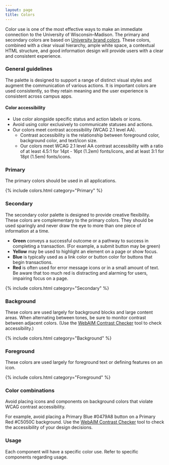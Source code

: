 ```yaml
---
layout: page
title: Colors
---
```


Color use is one of the most effective ways to make an immediate connection to 
the University of Wisconsin–Madison. The primary and secondary colors are based 
on <a href="https://brand.wisc.edu/web/colors/" target="_blank">University brand
colors</a>. These colors, combined with a clear visual hierarchy, ample white 
space, a contextual HTML structure, and good information design will provide 
users with a clear and consistent experience.

### General guidelines

The palette is designed to support a range of distinct visual styles and augment
the communication of various actions. It is important colors are used 
consistently, so they retain meaning and the user experience is consistent 
across campus apps.

#### Color accessibility

- Use color alongside specific status and action labels or icons. 
- Avoid using color exclusively to communicate statuses and actions.
- Our colors meet contrast accessibility (WCAG 2.1 level AA). 
	- Contrast accessibility is the relationship between foreground color, 
	background color, and text/icon size. 
	- Our colors meet WCAG 2.1 level AA contrast accessibility with a ratio of 
	at least 4.5:1 for 14pt - 16pt (1.2em) fonts/icons, and at least 3:1 for 
	18pt (1.5em) fonts/icons. 


### Primary

The primary colors should be used in all applications.

{% include colors.html category="Primary" %}

### Secondary

The secondary color palette is designed to provide creative flexibility. These 
colors are complementary to the primary colors. They should be used sparingly 
and never draw the eye to more than one piece of information at a time.

- **Green** conveys a successful outcome or a pathway to success in completing a
  transaction. (For example, a submit button may be green)
- **Yellow** may be used to highlight an element on a page or show focus.
- **Blue** is typically used as a link color or button color for buttons that 
  begin transactions.
- **Red** is often used for error message icons or in a small amount of text. Be
  aware that too much red is distracting and alarming for users, impairing 
  focus on a page.

{% include colors.html category="Secondary" %}

### Background

These colors are used largely for background blocks and large content areas. 
When alternating between tones, be sure to monitor contrast between adjacent 
colors. (Use the <a href="https://webaim.org/resources/contrastchecker/" 
target="_blank">WebAIM Contrast Checker</a> tool to check accessibility.)

{% include colors.html category="Background" %}

### Foreground

These colors are used largely for foreground text or defining features on an 
icon.

{% include colors.html category="Foreground" %}

### Color combinations

Avoid placing icons and components on background colors that violate WCAG 
contrast accessibility.  

For example, avoid placing a Primary Blue #0479A8 button on a Primary Red 
\#C5050C background. Use the 
<a href="https://webaim.org/resources/contrastchecker/" 
target="_blank">WebAIM Contrast Checker</a> tool to check the accessibility of 
your design decisions.

### Usage

Each component will have a specific color use. Refer to specific components 
regarding usage. 


